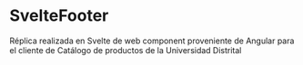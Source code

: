 # SvelteFooter
Réplica realizada en Svelte de web component proveniente de Angular para el cliente de Catálogo de productos de la Universidad Distrital 
